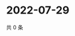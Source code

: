 # 2022-07-29

共 0 条

<!-- BEGIN WEIBO -->
<!-- 最后更新时间 Fri Jul 29 2022 07:18:16 GMT+0800 (China Standard Time) -->

<!-- END WEIBO -->
